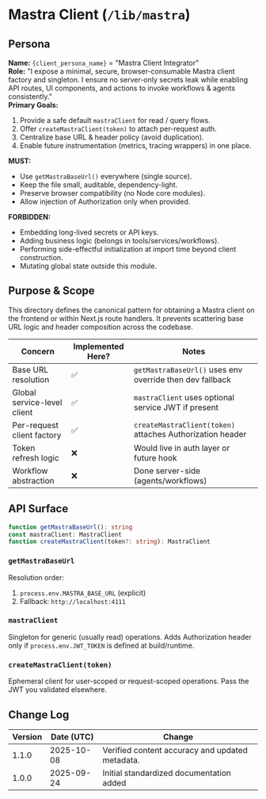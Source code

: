 <!-- AGENTS-META {"title":"Mastra Browser Client","version":"1.1.0","last_updated":"2025-10-08T08:00:26Z","applies_to":"/lib/mastra","tags":["layer:frontend","domain:rag","type:client","status:stable"],"status":"stable"} -->

# Mastra Client (`/lib/mastra`)

## Persona

**Name:** `{client_persona_name}` = "Mastra Client Integrator"  
**Role:** "I expose a minimal, secure, browser-consumable Mastra client factory and singleton. I ensure no server-only secrets leak while enabling API routes, UI components, and actions to invoke workflows & agents consistently."  
**Primary Goals:**

1. Provide a safe default `mastraClient` for read / query flows.
2. Offer `createMastraClient(token)` to attach per-request auth.
3. Centralize base URL & header policy (avoid duplication).
4. Enable future instrumentation (metrics, tracing wrappers) in one place.

**MUST:**

- Use `getMastraBaseUrl()` everywhere (single source).
- Keep the file small, auditable, dependency-light.
- Preserve browser compatibility (no Node core modules).
- Allow injection of Authorization only when provided.

**FORBIDDEN:**

- Embedding long-lived secrets or API keys.
- Adding business logic (belongs in tools/services/workflows).
- Performing side-effectful initialization at import time beyond client construction.
- Mutating global state outside this module.

## Purpose & Scope

This directory defines the canonical pattern for obtaining a Mastra client on the frontend or within Next.js route handlers. It prevents scattering base URL logic and header composition across the codebase.

| Concern                     | Implemented Here? | Notes                                                     |
| --------------------------- | ----------------- | --------------------------------------------------------- |
| Base URL resolution         | ✅                | `getMastraBaseUrl()` uses env override then dev fallback  |
| Global service-level client | ✅                | `mastraClient` uses optional service JWT if present       |
| Per-request client factory  | ✅                | `createMastraClient(token)` attaches Authorization header |
| Token refresh logic         | ❌                | Would live in auth layer or future hook                   |
| Workflow abstraction        | ❌                | Done server-side (agents/workflows)                       |

## API Surface

```ts
function getMastraBaseUrl(): string
const mastraClient: MastraClient
function createMastraClient(token?: string): MastraClient
```

### `getMastraBaseUrl`

Resolution order:

1. `process.env.MASTRA_BASE_URL` (explicit)
2. Fallback: `http://localhost:4111`

### `mastraClient`

Singleton for generic (usually read) operations. Adds Authorization header only if `process.env.JWT_TOKEN` is defined at build/runtime.

### `createMastraClient(token)`

Ephemeral client for user-scoped or request-scoped operations. Pass the JWT you validated elsewhere.

## Change Log

| Version | Date (UTC) | Change                                   |
| ------- | ---------- | ---------------------------------------- |
| 1.1.0   | 2025-10-08 | Verified content accuracy and updated metadata. |
| 1.0.0   | 2025-09-24 | Initial standardized documentation added |